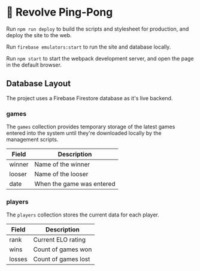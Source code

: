 # 🏓 Revolve Ping-Pong

Run `npm run deploy` to build the scripts and stylesheet for production, and deploy the site to the web.

Run `firebase emulators:start` to run the site and database locally.

Run `npm start` to start the webpack development server, and open the page in the default browser.

## Database Layout

The project uses a Firebase Firestore database as it's live backend.

### games

The `games` collection provides temporary storage of the latest games entered into the system until they're downloaded locally by the management scripts.

| Field  | Description               |
| ------ | ------------------------- |
| winner | Name of the winner        |
| looser | Name of the looser        |
| date   | When the game was entered |

### players

The `players` collection stores the current data for each player.

| Field  | Description         |
| ------ | ------------------- |
| rank   | Current ELO rating  |
| wins   | Count of games won  |
| losses | Count of games lost |
